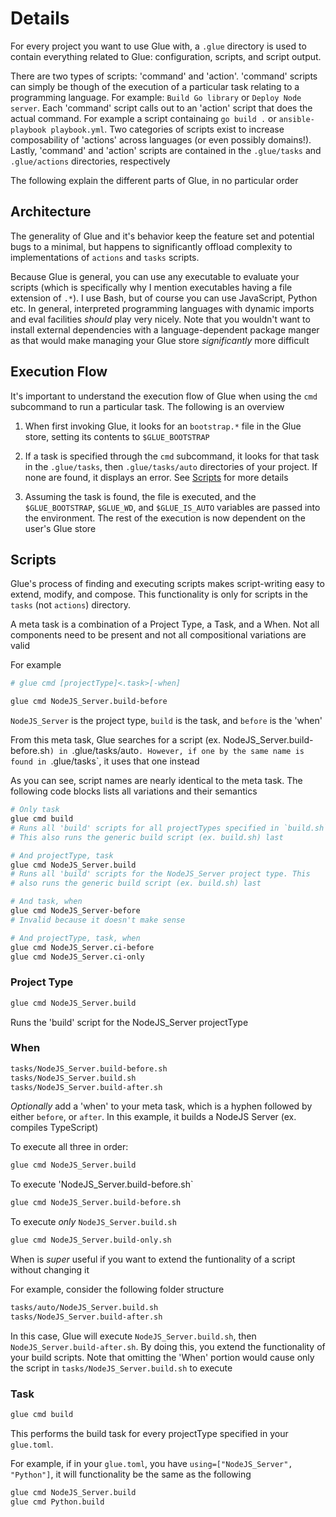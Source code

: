 # Details

For every project you want to use Glue with, a `.glue` directory is used to contain everything related to Glue: configuration, scripts, and script output.

There are two types of scripts: 'command' and 'action'. 'command' scripts can simply be though of the execution of a particular task relating to a programming language. For example: `Build Go library` or `Deploy Node server`. Each 'command' script calls out to an 'action' script that does the actual command. For example a script containaing `go build .` or `ansible-playbook playbook.yml`. Two categories of scripts exist to increase composability of 'actions' across languages (or even possibly domains!). Lastly, 'command' and 'action' scripts are contained in the `.glue/tasks` and `.glue/actions` directories, respectively

The following explain the different parts of Glue, in no particular order

## Architecture

The generality of Glue and it's behavior keep the feature set and potential bugs to a minimal, but happens to significantly offload complexity to implementations of `actions` and `tasks` scripts.

Because Glue is general, you can use any executable to evaluate your scripts (which is specifically why I mention executables having a file extension of `.*`). I use Bash, but of course you can use JavaScript, Python etc. In general, interpreted programming languages with dynamic imports and eval facilities _should_ play very nicely. Note that you wouldn't want to install external dependencies with a language-dependent package manger as that would make managing your Glue store _significantly_ more difficult

## Execution Flow

It's important to understand the execution flow of Glue when using the `cmd` subcommand to run a particular task. The following is an overview

1. When first invoking Glue, it looks for an `bootstrap.*` file in the Glue store, setting its contents to `$GLUE_BOOTSTRAP`

2. If a task is specified through the `cmd` subcommand, it looks for that task in the `.glue/tasks`, then `.glue/tasks/auto` directories of your project. If none are found, it displays an error. See [Scripts](#scripts) for more details

3. Assuming the task is found, the file is executed, and the `$GLUE_BOOTSTRAP`, `$GLUE_WD`, and `$GLUE_IS_AUTO` variables are passed into the environment. The rest of the execution is now dependent on the user's Glue store

## Scripts

Glue's process of finding and executing scripts makes script-writing easy to extend, modify, and compose. This functionality is only for scripts in the `tasks` (not `actions`) directory.

A meta task is a combination of a Project Type, a Task, and a When. Not all components need to be present and not all compositional variations are valid

For example

```sh
# glue cmd [projectType]<.task>[-when]

glue cmd NodeJS_Server.build-before
```

`NodeJS_Server` is the project type, `build` is the task, and `before` is the 'when'

From this meta task, Glue searches for a script (ex. NodeJS_Server.build-before.sh`) in `.glue/tasks/auto`. However, if one by the same name is found in `.glue/tasks`, it uses that one instead

As you can see, script names are nearly identical to the meta task. The following code blocks lists all variations and their semantics

```sh
# Only task
glue cmd build
# Runs all 'build' scripts for all projectTypes specified in `build.sh`.
# This also runs the generic build script (ex. build.sh) last

# And projectType, task
glue cmd NodeJS_Server.build
# Runs all 'build' scripts for the NodeJS_Server project type. This
# also runs the generic build script (ex. build.sh) last

# And task, when
glue cmd NodeJS_Server-before
# Invalid because it doesn't make sense

# And projectType, task, when
glue cmd NodeJS_Server.ci-before
glue cmd NodeJS_Server.ci-only
```

### Project Type

```sh
glue cmd NodeJS_Server.build
```

Runs the 'build' script for the NodeJS_Server projectType

### When

```txt
tasks/NodeJS_Server.build-before.sh
tasks/NodeJS_Server.build.sh
tasks/NodeJS_Server.build-after.sh
```

_Optionally_ add a 'when' to your meta task, which is a hyphen followed by either `before`, or `after`. In this example, it builds a NodeJS Server (ex. compiles TypeScript)

To execute all three in order:

```sh
glue cmd NodeJS_Server.build
```

To execute 'NodeJS_Server.build-before.sh`

```sh
glue cmd NodeJS_Server.build-before.sh
```

To execute _only_ `NodeJS_Server.build.sh`

```sh
glue cmd NodeJS_Server.build-only.sh
```

When is _super_ useful if you want to extend the funtionality of a script without changing it

For example, consider the following folder structure

```sh
tasks/auto/NodeJS_Server.build.sh
tasks/NodeJS_Server.build-after.sh
```

In this case, Glue will execute `NodeJS_Server.build.sh`, then `NodeJS_Server.build-after.sh`. By doing this, you extend the functionality of your build scripts. Note that omitting the 'When' portion would cause only the script in `tasks/NodeJS_Server.build.sh` to execute

### Task

```sh
glue cmd build
```

This performs the build task for every projectType specified in your `glue.toml`.

For example, if in your `glue.toml`, you have `using=["NodeJS_Server", "Python"]`, it will functionality be the same as the following

```sh
glue cmd NodeJS_Server.build
glue cmd Python.build
```
